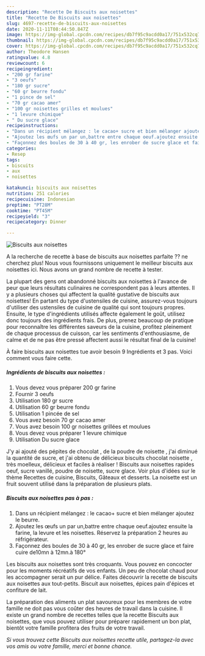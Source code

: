 ```yaml
---
description: "Recette De Biscuits aux noisettes"
title: "Recette De Biscuits aux noisettes"
slug: 4697-recette-de-biscuits-aux-noisettes
date: 2020-11-11T08:44:50.847Z
image: https://img-global.cpcdn.com/recipes/db7f95c9acdd0a17/751x532cq70/biscuits-aux-noisettes-photo-principale-de-la-recette.jpg
thumbnail: https://img-global.cpcdn.com/recipes/db7f95c9acdd0a17/751x532cq70/biscuits-aux-noisettes-photo-principale-de-la-recette.jpg
cover: https://img-global.cpcdn.com/recipes/db7f95c9acdd0a17/751x532cq70/biscuits-aux-noisettes-photo-principale-de-la-recette.jpg
author: Theodore Hansen
ratingvalue: 4.8
reviewcount: 6
recipeingredient:
- "200 gr farine"
- "3 oeufs"
- "180 gr sucre"
- "60 gr beurre fondu"
- "1 pince de sel"
- "70 gr cacao amer"
- "100 gr noisettes grilles et moulues"
- "1 levure chimique"
- " Du sucre glace"
recipeinstructions:
- "Dans un récipient mélangez : le cacao+ sucre et bien mélanger ajoutez le beurre."
- "Ajoutez les œufs un par un,battre entre chaque oeuf.ajoutez ensuite la farine, la levure et les noisettes. Réservez la préparation 2 heures au réfrigérateur."
- "Façonnez des boules de 30 à 40 gr, les enrober de sucre glace et faire cuire de10mn à 12mn.à 180°"
categories:
- Resep
tags:
- biscuits
- aux
- noisettes

katakunci: biscuits aux noisettes 
nutrition: 251 calories
recipecuisine: Indonesian
preptime: "PT28M"
cooktime: "PT45M"
recipeyield: "3"
recipecategory: Dinner

---
```



![Biscuits aux noisettes](https://img-global.cpcdn.com/recipes/db7f95c9acdd0a17/751x532cq70/biscuits-aux-noisettes-photo-principale-de-la-recette.jpg)

A la recherche de recette à base de biscuits aux noisettes parfaite ?? ne cherchez plus! Nous vous fournissons uniquement le meilleur biscuits aux noisettes ici. Nous avons un grand nombre de recette à tester.

La plupart des gens ont abandonné biscuits aux noisettes à l'avance de peur que leurs résultats culinaires ne correspondent pas à leurs attentes. Il y a plusieurs choses qui affectent la qualité gustative de biscuits aux noisettes! En partant du type d'ustensiles de cuisine, assurez-vous toujours d'utiliser des ustensiles de cuisine de qualité qui sont toujours propres. Ensuite, le type d'ingrédients utilisés affecte également le goût, utilisez donc toujours des ingrédients frais. De plus, prenez beaucoup de pratique pour reconnaître les différentes saveurs de la cuisine, profitez pleinement de chaque processus de cuisson, car les sentiments d'enthousiasme, de calme et de ne pas être pressé affectent aussi le résultat final de la cuisine!

<!--inarticleads1-->

À faire biscuits aux noisettes tue avoir besoin 9 Ingrédients et 3 pas. Voici comment vous faire cette.

##### Ingrédients de biscuits aux noisettes :

1. Vous devez vous préparer 200 gr farine
1. Fournir 3 oeufs
1. Utilisation 180 gr sucre
1. Utilisation 60 gr beurre fondu
1. Utilisation 1 pincée de sel
1. Vous avez besoin 70 gr cacao amer
1. Vous avez besoin 100 gr noisettes grillées et moulues
1. Vous devez vous préparer 1 levure chimique
1. Utilisation  Du sucre glace


J&#39;y ai ajouté des pépites de chocolat , de la poudre de noisette , j&#39;ai diminué la quantité de sucre, et j&#39;ai obtenu de délicieux biscuits chocolat noisette , très moelleux, délicieux et faciles à réaliser ! Biscuits aux noisettes rapides oeuf, sucre vanillé, poudre de noisette, sucre glace. Voir plus d&#39;idées sur le thème Recettes de cuisine, Biscuits, Gâteaux et desserts. La noisette est un fruit souvent utilisé dans la préparation de plusieurs plats. 

<!--inarticleads2-->

##### Biscuits aux noisettes pas à pas :

1. Dans un récipient mélangez : le cacao+ sucre et bien mélanger ajoutez le beurre.
1. Ajoutez les œufs un par un,battre entre chaque oeuf.ajoutez ensuite la farine, la levure et les noisettes. Réservez la préparation 2 heures au réfrigérateur.
1. Façonnez des boules de 30 à 40 gr, les enrober de sucre glace et faire cuire de10mn à 12mn.à 180°


Les biscuits aux noisettes sont très croquants. Vous pouvez en concocter pour les moments récréatifs de vos enfants. Un peu de chocolat chaud pour les accompagner serait un pur délice. Faites découvrir la recette de biscuits aux noisettes aux tout-petits. Biscuit aux noisettes, épices pain d&#39;épices et confiture de lait. 

<!--inarticleads1-->

<p>
La préparation des aliments un plat savoureux pour les membres de votre famille ne doit pas vous coûter des heures de travail dans la cuisine. Il existe un grand nombre de recettes telles que la recette Biscuits aux noisettes, que vous pouvez utiliser pour préparer rapidement un bon plat, bientôt votre famille profitera des fruits de votre travail.
</p>

<p>
<i>Si vous trouvez cette Biscuits aux noisettes recette utile, partagez-la avec vos amis ou votre famille, merci et bonne chance.</i>
</p>
